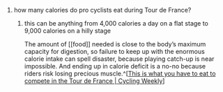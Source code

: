 1. how many calories do pro cyclists eat during Tour de France?
	1. this can be anything from 4,000 calories a day on a flat stage to 9,000 calories on a hilly stage
	   
	   The amount of [[food]] needed is close to the body’s maximum capacity for digestion, so failure to keep up with the enormous calorie intake can spell disaster, because playing catch-up is near impossible. And ending up in calorie deficit is a no-no because riders risk losing precious muscle.^[[This is what you have to eat to compete in the Tour de France | Cycling Weekly](https://www.cyclingweekly.com/news/racing/tour-de-france/this-is-what-you-have-to-eat-to-compete-in-the-tour-de-france-182775)]